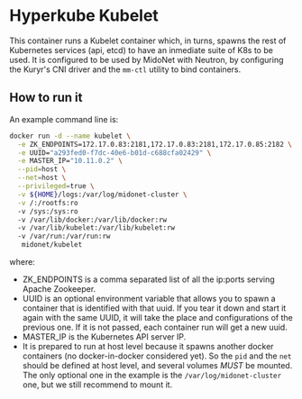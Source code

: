 # Hyperkube Kubelet

This container runs a Kubelet container which, in turns, spawns the rest of
Kubernetes services (api, etcd) to have an inmediate suite of K8s to be used.
It is configured to be used by MidoNet with Neutron, by configuring the Kuryr's
CNI driver and the `mm-ctl` utility to bind containers.

## How to run it

An example command line is:

```bash
docker run -d --name kubelet \
  -e ZK_ENDPOINTS=172.17.0.83:2181,172.17.0.83:2181,172.17.0.85:2182 \
  -e UUID="a293fed0-f7dc-40e6-b01d-c688cfa02429" \
  -e MASTER_IP="10.11.0.2" \
  --pid=host \
  --net=host \
  --privileged=true \
  -v ${HOME}/logs:/var/log/midonet-cluster \
  -v /:/rootfs:ro
  -v /sys:/sys:ro
  -v /var/lib/docker:/var/lib/docker:rw
  -v /var/lib/kubelet:/var/lib/kubelet:rw
  -v /var/run:/var/run:rw
   midonet/kubelet
```

where:

* ZK\_ENDPOINTS is a comma separated list of all the ip:ports serving
  Apache Zookeeper.
* UUID is an optional environment variable that allows you to spawn a container
  that is identified with that uuid. If you tear it down and start it again
  with the same UUID, it will take the place and configurations of the previous
  one. If it is not passed, each container run will get a new uuid.
* MASTER\_IP is the Kubernetes API server IP.
* It is prepared to run at host level because it spawns another docker
  containers (no docker-in-docker considered yet). So the `pid` and the `net`
  should be defined at host level, and several volumes *MUST* be mounted. The only
  optional one in the example is the `/var/log/midonet-cluster` one, but we still
  recommend to mount it.
